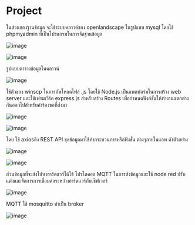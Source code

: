 # Project

ในส่วนของฐานข้อมูล จะใช้ระบบคลาวด์ของ openlandscape ในรูปแบบ mysql โดยใช้ phpmyadmin ที่เป็นโปรแกรมในการจัดฐานข้อมูล

![image](https://user-images.githubusercontent.com/48476693/143358857-c04892e4-ad1f-4a15-8aa7-8bf2cd2db4a0.png)

![image](https://user-images.githubusercontent.com/48476693/143359209-608f095d-bbbe-4cb3-b073-2d288d5dda09.png)



รูปแบบตารางข้อมูลในคลาวน์

![image](https://user-images.githubusercontent.com/48476693/143359445-f8bfbd3d-f91b-4387-809f-26d0d513902a.png)



ใช้ตัวของ winscp ในการอัพโหลดไฟล์ .js โดยใช้ Node.js เป็นแพตฟอร์มในการสร้าง web server 
และใช้เฟรมเวิร์ค express.js สำหรับสร้าง Routes  เพื่อกำหนดฟังก์ชันให้ทำงานแตกต่างกันออกไปสำหรับคำร้องขอที่ส่งมา

![image](https://user-images.githubusercontent.com/48476693/143359607-9e345cb4-ef02-4324-95d8-c3628f79c1f4.png)

![image](https://user-images.githubusercontent.com/48476693/143359607-9e345cb4-ef02-4324-95d8-c3628f79c1f4.png)



โดย ใช้ axiosดึง REST API ชุดข้อมูลมาใช้ทำกระบวนการหรือฟังชั่น ต่างๆภายในแอพ ดังตัวอย่าง

![image](https://user-images.githubusercontent.com/48476693/143359815-f2bf3a8b-1b7f-4fa9-9931-dc02632c1aac.png)

![image](https://user-images.githubusercontent.com/48476693/143359904-fea7ddfc-af76-45e2-96ef-8e23de57aa33.png)



ส่วนข้อมูลที่จะส่งไปหาฮาร์ดแวร์ได้ใช้ โปรโตคอล MQTT ในการส่งข้อมูลและใช้ node red ปรับแต่งและจัดการการเชื่อมต่อระหว่างฮาร์ดแวร์กับเซิฟเวอร์

![image](https://user-images.githubusercontent.com/48476693/143359985-991474de-dc49-4760-b76a-c0e1eb10b707.png)



MQTT ใช้ mosquitto ทำเป็น broker 

![image](https://user-images.githubusercontent.com/48476693/143360085-dde3c0d8-7da8-46fc-867f-585724ce7d37.png)
